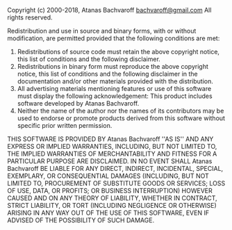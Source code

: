 Copyright (c) 2000-2018, Atanas Bachvaroff <bachvaroff@gmail.com>
All rights reserved.

Redistribution and use in source and binary forms, with or without
modification, are permitted provided that the following conditions are met:
1. Redistributions of source code must retain the above copyright
   notice, this list of conditions and the following disclaimer.
2. Redistributions in binary form must reproduce the above copyright
   notice, this list of conditions and the following disclaimer in the
   documentation and/or other materials provided with the distribution.
3. All advertising materials mentioning features or use of this software
   must display the following acknowledgement:
   This product includes software developed by Atanas Bachvaroff.
4. Neither the name of the author nor the
   names of its contributors may be used to endorse or promote products
   derived from this software without specific prior written permission.

THIS SOFTWARE IS PROVIDED BY Atanas Bachvaroff ''AS IS'' AND ANY
EXPRESS OR IMPLIED WARRANTIES, INCLUDING, BUT NOT LIMITED TO, THE IMPLIED
WARRANTIES OF MERCHANTABILITY AND FITNESS FOR A PARTICULAR PURPOSE ARE
DISCLAIMED. IN NO EVENT SHALL Atanas Bachvaroff BE LIABLE FOR ANY
DIRECT, INDIRECT, INCIDENTAL, SPECIAL, EXEMPLARY, OR CONSEQUENTIAL DAMAGES
(INCLUDING, BUT NOT LIMITED TO, PROCUREMENT OF SUBSTITUTE GOODS OR SERVICES;
LOSS OF USE, DATA, OR PROFITS; OR BUSINESS INTERRUPTION) HOWEVER CAUSED AND
ON ANY THEORY OF LIABILITY, WHETHER IN CONTRACT, STRICT LIABILITY, OR TORT
(INCLUDING NEGLIGENCE OR OTHERWISE) ARISING IN ANY WAY OUT OF THE USE OF THIS
SOFTWARE, EVEN IF ADVISED OF THE POSSIBILITY OF SUCH DAMAGE.
